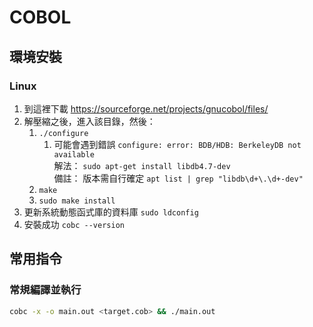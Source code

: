 # COBOL

## 環境安裝
### Linux
1. 到這裡下載 https://sourceforge.net/projects/gnucobol/files/
2. 解壓縮之後，進入該目錄，然後：
   1. `./configure`
      1. 可能會遇到錯誤 `configure: error: BDB/HDB: BerkeleyDB not available`  
         解法： `sudo apt-get install libdb4.7-dev`  
         備註： 版本需自行確定 `apt list | grep "libdb\d+\.\d+-dev"`
   2. `make`
   3. `sudo make install`
3. 更新系統動態函式庫的資料庫 `sudo ldconfig`
4. 安裝成功 `cobc --version`



## 常用指令

### 常規編譯並執行
```bash
cobc -x -o main.out <target.cob> && ./main.out
```